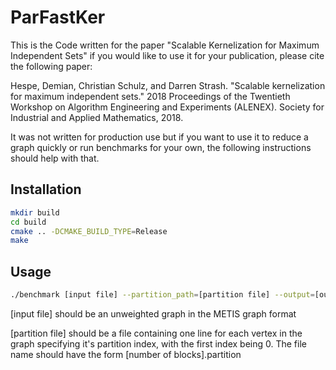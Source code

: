 # ParFastKer

This is the Code written for the paper "Scalable Kernelization for Maximum Independent Sets" if you would like to use it for your publication, please cite the following paper:

Hespe, Demian, Christian Schulz, and Darren Strash. "Scalable kernelization for maximum independent sets." 2018 Proceedings of the Twentieth Workshop on Algorithm Engineering and Experiments (ALENEX). Society for Industrial and Applied Mathematics, 2018.

It was not written for production use but if you want to use it to reduce a graph quickly or run benchmarks for your own, the following instructions should help with that.

## Installation


```bash
mkdir build
cd build
cmake .. -DCMAKE_BUILD_TYPE=Release
make
```

## Usage

```bash
./benchmark [input file] --partition_path=[partition file] --output=[output file] --console_log
```

[input file] should be an unweighted graph in the METIS graph format

[partition file] should be a file containing one line for each vertex in the graph specifying it's partition index, with the first index being 0. The file name should have the form [number of blocks].partition
